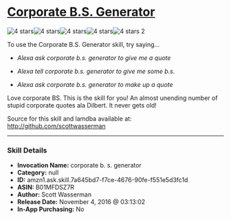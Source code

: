 # [Corporate B.S. Generator](http://alexa.amazon.com/#skills/amzn1.ask.skill.7a645bd7-f7ce-4676-90fe-f551e5d3fc1d)
![4 stars](../../images/ic_star_black_18dp_1x.png)![4 stars](../../images/ic_star_black_18dp_1x.png)![4 stars](../../images/ic_star_black_18dp_1x.png)![4 stars](../../images/ic_star_black_18dp_1x.png)![4 stars](../../images/ic_star_border_black_18dp_1x.png) 2

To use the Corporate B.S. Generator skill, try saying...

* *Alexa ask corporate b.s. generator to give me a quote*

* *Alexa tell corporate b.s. generator to give me some b.s.*

* *Alexa ask corporate b.s. generator to make up a quote*

Love corporate BS. This is the skill for you!  An almost unending number of stupid corporate quotes ala Dilbert.  It never gets old!

Source for this skill and lamdba available at:
http://github.com/scottwasserman

***

### Skill Details

* **Invocation Name:** corporate b. s. generator
* **Category:** null
* **ID:** amzn1.ask.skill.7a645bd7-f7ce-4676-90fe-f551e5d3fc1d
* **ASIN:** B01MFDSZ7R
* **Author:** Scott Wasserman
* **Release Date:** November 4, 2016 @ 03:13:02
* **In-App Purchasing:** No

